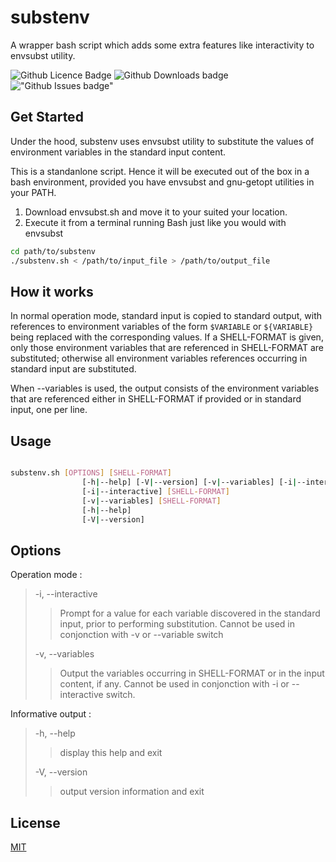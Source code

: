 # substenv

A wrapper bash script which adds some extra features like interactivity to envsubst utility.  

![Github Licence Badge](https://img.shields.io/github/license/eulogepy/substenv)
![Github Downloads badge](https://img.shields.io/github/downloads/eulogepy/substenv/total)
!["Github Issues badge"](https://img.shields.io/github/issues/eulogepy/substenv)

## Get Started

Under the hood, substenv uses envsubst utility to substitute the values of environment variables in the standard input content.

This is a standanlone script. Hence it will be executed out of the box in a bash environment, provided you have envsubst and gnu-getopt utilities in your PATH.

1. Download envsubst.sh and move it to your suited your location.
2. Execute it from a terminal running Bash just like you would with envsubst

```bash
cd path/to/substenv
./substenv.sh < /path/to/input_file > /path/to/output_file
```

## How it works

In normal operation mode, standard input is copied to standard output,
with references to environment variables of the form `$VARIABLE` or `${VARIABLE}`
being replaced with the corresponding values.  If a SHELL-FORMAT is given,
only those environment variables that are referenced in SHELL-FORMAT are
substituted; otherwise all environment variables references occurring in
standard input are substituted.

When --variables is used, the output consists
of the environment variables that are referenced either in SHELL-FORMAT if provided or in standard input, one per line.

## Usage

```bash

substenv.sh [OPTIONS] [SHELL-FORMAT]
                [-h|--help] [-V|--version] [-v|--variables] [-i|--interactive] [SHELL-FORMAT]
                [-i|--interactive] [SHELL-FORMAT]
                [-v|--variables] [SHELL-FORMAT]
                [-h|--help]
                [-V|--version]
```

## Options

Operation mode :  
> -i, --interactive  
>> Prompt for a value for each variable discovered in the standard input, prior to performing substitution. Cannot be used in conjonction with -v or --variable switch  
>
> -v, --variables  
>> Output the variables occurring in SHELL-FORMAT or in the input content, if any. Cannot be used in conjonction with -i or --interactive switch.  

Informative output :  
> -h, --help
>> display this help and exit  
>
> -V, --version
>> output version information and exit  

## License  

[MIT](https://choosealicense.com/licenses/mit/ "MIT License")  
